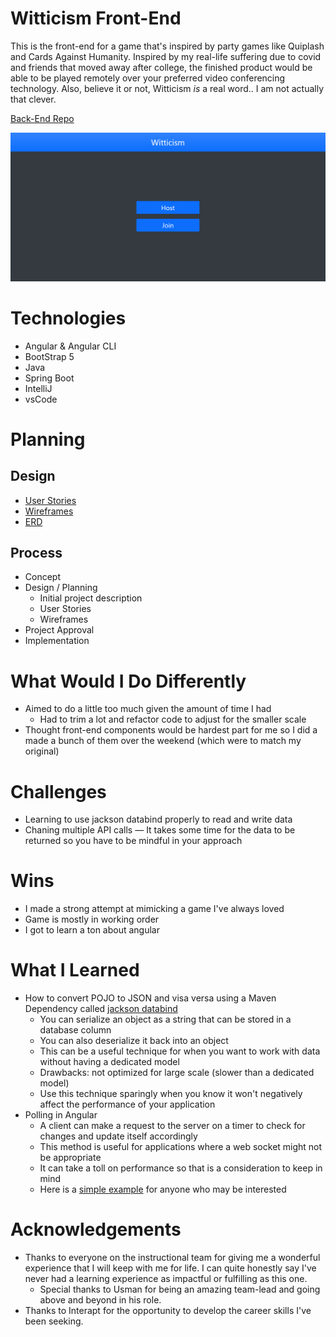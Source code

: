 # Witticism Front-End

This is the front-end for a game that's inspired by party games like Quiplash and Cards Against Humanity. Inspired by my real-life suffering due to covid and friends that moved away after college, the finished product would be able to be played remotely over your preferred video conferencing technology. Also, believe it or not, Witticism *is* a real word.. I am not actually that clever.

[Back-End Repo](https://github.com/cosmicavocado/witticism-backend)

<img src="planning/images/app-screenshot.png" width="600px" height="auto">


# Technologies

- Angular & Angular CLI
- BootStrap 5
- Java
- Spring Boot
- IntelliJ
- vsCode

# Planning

## Design

- [User Stories](planning/user-stories.md)
- [Wireframes](/planning/wireframe.md)
- [ERD](/planning/erd.png)

## Process

- Concept
- Design / Planning
    - Initial project description
    - User Stories
    - Wireframes
- Project Approval
- Implementation

# What Would I Do Differently

- Aimed to do a little too much given the amount of time I had
    - Had to trim a lot and refactor code to adjust for the smaller scale
- Thought front-end components would be hardest part for me so I did a made a bunch of them over the weekend (which were to match my original)

# Challenges

- Learning to use jackson databind properly to read and write data
- Chaning multiple API calls — It takes some time for the data to be returned so you have to be mindful in your approach

# Wins

- I made a strong attempt at mimicking a game I've always loved
- Game is mostly in working order
- I got to learn a ton about angular

# What I Learned

- How to convert POJO to JSON and visa versa using a Maven Dependency called [jackson databind](https://mvnrepository.com/artifact/com.fasterxml.jackson.core/jackson-databind)
    - You can serialize an object as a string that can be stored in a database column
    - You can also deserialize it back into an object
    - This can be a useful technique for when you want to work with data without having a dedicated model
    - Drawbacks: not optimized for large scale (slower than a dedicated model)
    - Use this technique sparingly when you know it won't negatively affect the performance of your application
- Polling in Angular
    - A client can make a request to the server on a timer to check for changes and update itself accordingly
    - This method is useful for applications where a web socket might not be appropriate
    - It can take a toll on performance so that is a consideration to keep in mind
    - Here is a [simple example](https://medium.com/weekly-webtips/polling-in-angular-how-to-use-rxjs-in-angular-for-polling-14c519f4c218) for anyone who may be interested

# Acknowledgements

- Thanks to everyone on the instructional team for giving me a wonderful experience that I will keep with me for life. I can quite honestly say I've never had a learning experience as impactful or fulfilling as this one.
    - Special thanks to Usman for being an amazing team-lead and going above and beyond in his role.
- Thanks to Interapt for the opportunity to develop the career skills I've been seeking.